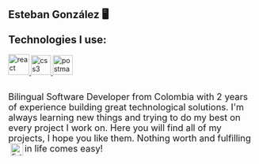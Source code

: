 ## Esteban González 🖥
<div>
<h2 style="margin-top:10px"> Technologies I use:</h2>

<p align="left"> 
  <a href="https://nextjs.org/" target="_blank" rel="noreferrer"> 
    <img src="https://github.com/Programacion315/Programacion315/assets/83243886/c0736423-4db3-4c8e-ad14-38cfef2872b9" alt="react" height="42"/> 
  </a> 
  <a href="https://www.w3schools.com/css/" target="_blank" rel="noreferrer"> 
    <img src="https://github.com/Programacion315/Programacion315/assets/83243886/69f0506e-6205-49d4-9a8e-be11277a3f78" alt="css3" height="40"/> 
  </a>
  <a href="https://postman.com" target="_blank" rel="noreferrer"> 
    <img src="https://www.vectorlogo.zone/logos/getpostman/getpostman-icon.svg" alt="postman" height="40"/> 
  </a>
</p>
 </div>
  


</br>


<paragraph style="font-size:18px">
Bilingual Software Developer from Colombia with 2 years of experience building great technological solutions.
I'm always learning new things and trying to do my best on every project I work on.
Here you will find all of my projects, I hope you like them.
Nothing worth and fulfilling in life comes easy!
</paragraph>




<!--
**JEstebanGnz/JEstebanGnz** is a ✨ _special_ ✨ repository because its `README.md` (this file) appears on your GitHub profile.

Here are some ideas to get you started:

- 🔭 I’m currently working on ...
- 🌱 I’m currently learning ...
- 👯 I’m looking to collaborate on ...
- 🤔 I’m looking for help with ...
- 💬 Ask me about ...
- 📫 How to reach me: ...
- 😄 Pronouns: ...
- ⚡ Fun fact: ...
-->

<a href="https://www.linkedin.com/in/jestebangonzalez/">
  <img style="margin-left:5px" align="left" alt="Esteban's Linkedin" width="25px" src="https://www.vectorlogo.zone/logos/linkedin/linkedin-icon.svg" />
</a>

